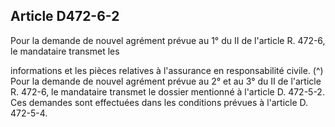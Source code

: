 ## Article D472-6-2

Pour la demande de nouvel agrément prévue au 1° du II de l'article R. 472-6, le mandataire transmet les

informations et les pièces relatives à l'assurance en responsabilité civile. (^)
Pour la demande de nouvel agrément prévue au 2° et au 3° du II de l'article R. 472-6, le mandataire transmet
le dossier mentionné à l'article D. 472-5-2.
Ces demandes sont effectuées dans les conditions prévues à l'article D. 472-5-4.

